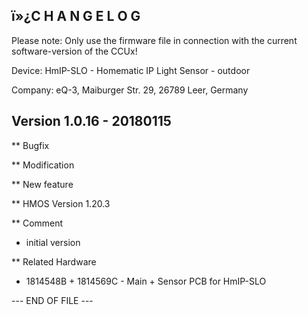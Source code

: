 ﻿ï»¿C H A N G E L O G
-----------------

Please note: Only use the firmware file in connection with the current software-version
of the CCUx!

Device: HmIP-SLO - Homematic IP Light Sensor - outdoor

Company: eQ-3, Maiburger Str. 29, 26789 Leer, Germany



Version 1.0.16 - 20180115
---------------------

** Bugfix


** Modification


** New feature


** HMOS Version 
	1.20.3

** Comment
  * initial version

** Related Hardware
   * 1814548B + 1814569C - Main + Sensor PCB for HmIP-SLO

--- END OF FILE ---